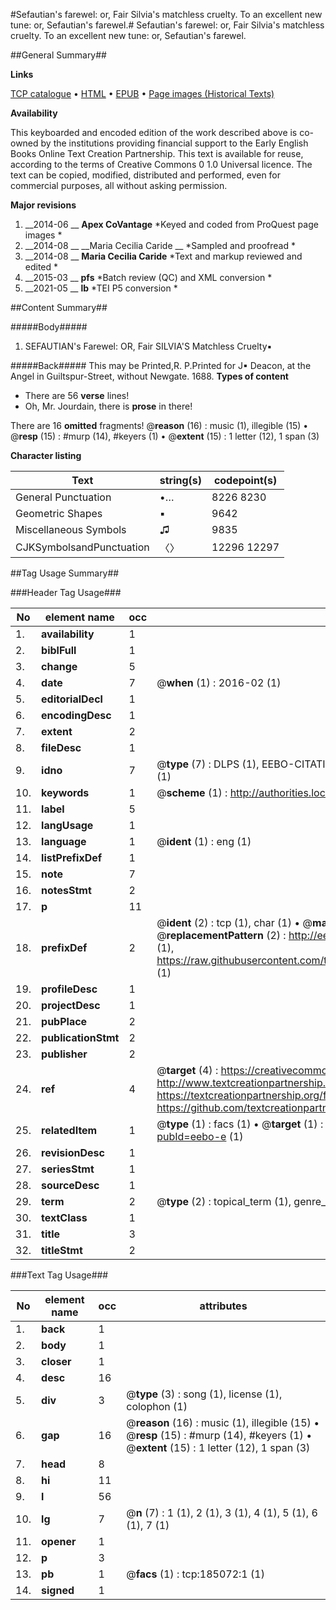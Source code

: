 #Sefautian's farewel: or, Fair Silvia's matchless cruelty. To an excellent new tune: or, Sefautian's farewel.#
Sefautian's farewel: or, Fair Silvia's matchless cruelty. To an excellent new tune: or, Sefautian's farewel.

##General Summary##

**Links**

[TCP catalogue](http://www.ota.ox.ac.uk/tcp/)  • 
[HTML](http://tei.it.ox.ac.uk/tcp/Texts-HTML/free/B10/B10000.html)  • 
[EPUB](http://tei.it.ox.ac.uk/tcp/Texts-EPUB/free/B10/B10000.epub) • 
[Page images (Historical Texts)](https://historicaltexts.jisc.ac.uk/eebo-69648916e)

**Availability**

This keyboarded and encoded edition of the work described above is co-owned by the
    institutions providing financial support to the Early English Books Online Text Creation
    Partnership. This text is available for reuse, according to the terms of  Creative Commons 0 1.0 Universal
    licence. The text can be copied, modified, distributed and performed, even for commercial
    purposes, all without asking permission.

**Major revisions**

1. __2014-06 __ __Apex CoVantage__ *Keyed and coded from ProQuest page images *
1. __2014-08 __ __Maria Cecilia Caride __ *Sampled and proofread *
1. __2014-08 __ __Maria Cecilia Caride__ *Text and markup reviewed and edited *
1. __2015-03 __ __pfs__ *Batch review (QC) and XML conversion *
1. __2021-05 __ __lb__ *TEI P5 conversion *

##Content Summary##

#####Body#####

1. SEFAUTIAN's Farewel: OR, Fair SILVIA'S Matchless Cruelty▪

#####Back#####
This may be Printed,R. P.Printed for J▪ Deacon, at the Angel in Guiltspur-Street, without Newgate. 1688.
**Types of content**

  * There are 56 **verse** lines!
  * Oh, Mr. Jourdain, there is **prose** in there!

There are 16 **omitted** fragments! 
 @__reason__ (16) : music (1), illegible (15)  •  @__resp__ (15) : #murp (14), #keyers (1)  •  @__extent__ (15) : 1 letter (12), 1 span (3)

**Character listing**


|Text|string(s)|codepoint(s)|
|---|---|---|
|General Punctuation|•…|8226 8230|
|Geometric Shapes|▪|9642|
|Miscellaneous Symbols|♫|9835|
|CJKSymbolsandPunctuation|〈〉|12296 12297|

##Tag Usage Summary##

###Header Tag Usage###

|No|element name|occ|attributes|
|---|---|---|---|
|1.|__availability__|1||
|2.|__biblFull__|1||
|3.|__change__|5||
|4.|__date__|7| @__when__ (1) : 2016-02 (1)|
|5.|__editorialDecl__|1||
|6.|__encodingDesc__|1||
|7.|__extent__|2||
|8.|__fileDesc__|1||
|9.|__idno__|7| @__type__ (7) : DLPS (1), EEBO-CITATION (1), VID (1), EEBO-PROQUEST (1), STC (2), OCLC (1)|
|10.|__keywords__|1| @__scheme__ (1) : http://authorities.loc.gov/ (1)|
|11.|__label__|5||
|12.|__langUsage__|1||
|13.|__language__|1| @__ident__ (1) : eng (1)|
|14.|__listPrefixDef__|1||
|15.|__note__|7||
|16.|__notesStmt__|2||
|17.|__p__|11||
|18.|__prefixDef__|2| @__ident__ (2) : tcp (1), char (1)  •  @__matchPattern__ (2) : ([0-9\-]+):([0-9IVX]+) (1), (.+) (1)  •  @__replacementPattern__ (2) : http://eebo.chadwyck.com/downloadtiff?vid=$1&page=$2 (1), https://raw.githubusercontent.com/textcreationpartnership/Texts/master/tcpchars.xml#$1 (1)|
|19.|__profileDesc__|1||
|20.|__projectDesc__|1||
|21.|__pubPlace__|2||
|22.|__publicationStmt__|2||
|23.|__publisher__|2||
|24.|__ref__|4| @__target__ (4) : https://creativecommons.org/publicdomain/zero/1.0/ (1), http://www.textcreationpartnership.org/docs/. (1), https://textcreationpartnership.org/faq/#faq05 (1), https://github.com/textcreationpartnership (1)|
|25.|__relatedItem__|1| @__type__ (1) : facs (1)  •  @__target__ (1) : https://data.historicaltexts.jisc.ac.uk/view?pubId=eebo-e (1)|
|26.|__revisionDesc__|1||
|27.|__seriesStmt__|1||
|28.|__sourceDesc__|1||
|29.|__term__|2| @__type__ (2) : topical_term (1), genre_form (1)|
|30.|__textClass__|1||
|31.|__title__|3||
|32.|__titleStmt__|2||


###Text Tag Usage###

|No|element name|occ|attributes|
|---|---|---|---|
|1.|__back__|1||
|2.|__body__|1||
|3.|__closer__|1||
|4.|__desc__|16||
|5.|__div__|3| @__type__ (3) : song (1), license (1), colophon (1)|
|6.|__gap__|16| @__reason__ (16) : music (1), illegible (15)  •  @__resp__ (15) : #murp (14), #keyers (1)  •  @__extent__ (15) : 1 letter (12), 1 span (3)|
|7.|__head__|8||
|8.|__hi__|11||
|9.|__l__|56||
|10.|__lg__|7| @__n__ (7) : 1 (1), 2 (1), 3 (1), 4 (1), 5 (1), 6 (1), 7 (1)|
|11.|__opener__|1||
|12.|__p__|3||
|13.|__pb__|1| @__facs__ (1) : tcp:185072:1 (1)|
|14.|__signed__|1||
